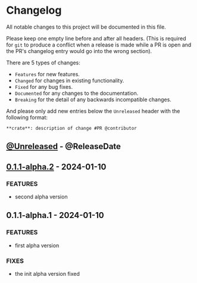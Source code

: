 # Changelog

All notable changes to this project will be documented in this file.

Please keep one empty line before and after all headers. (This is required for `git` to produce a conflict when a release is made while a PR is open and the PR's changelog entry would go into the wrong section).

There are 5 types of changes:

- `Features` for new features.
- `Changed` for changes in existing functionality.
- `Fixed` for any bug fixes.
- `Documented` for any changes to the documentation.
- `Breaking` for the detail of any backwards incompatible changes.

And please only add new entries below the `Unreleased` header with the following format:

    **crate**: description of change #PR @contributor

<!-- next-header -->

## [@Unreleased] - @ReleaseDate


## [0.1.1-alpha.2](https://github.com/RibirX/Ribir/compare/v0.1.1-alpha.1...v0.1.1-alpha.2) - 2024-01-10

### FEATURES

- second alpha version 

## 0.1.1-alpha.1 - 2024-01-10

### FEATURES

- first alpha version

### FIXES

<!-- next-url -->
[@Unreleased]: https://github.com/RibirX/Ribir/compare/v0.1.1-alpha.2...HEAD

- the init alpha version fixed
